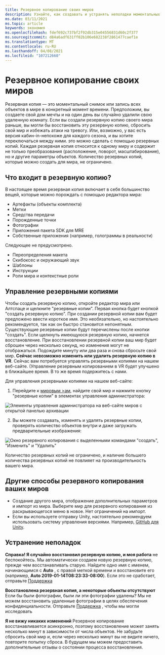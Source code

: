 ```yaml
---
title: Резервное копирование своих миров
description: Узнайте, как создавать и устранять неполадки моментальных снимков резервных копий Алтспацевр миров и управлять ими.
ms.date: 03/11/2021
ms.topic: article
keywords: экономия
ms.openlocfilehash: fdef692c737bf2f92db315e04556831d60c2f377
ms.sourcegitcommit: d84a6adf631ff02b106e682238f2861477caef1e
ms.translationtype: MT
ms.contentlocale: ru-RU
ms.lasthandoff: 04/08/2021
ms.locfileid: "107212660"
---
```

# <a name="backing-up-your-worlds"></a>Резервное копирование своих миров

Резервная копия — это моментальный снимок или запись всех объектов в мире в конкретный момент времени. Предположим, вы создаете свой дом мечты и на один день вы случайно удалили свою удаленную комнату. Если вы создали резервную копию своего мира раньше, вы могли бы восстановить эту резервную копию, сбросить свой мир и избежать атаки на тревогу. Или, возможно, у вас есть версия кабин-in-непохоже для каждого сезона, и вы хотите переключаться между ними. это можно сделать с помощью резервных копий. Каждая резервная копия относится к одному миру и содержит не только преобразования (расположение, поворот, масштабирование), но и другие параметры объектов. Количество резервных копий, которые можно создать для мира, не ограничено.  

## <a name="whats-included-in-a-backup"></a>Что входит в резервную копию?

В настоящее время резервная копия включает в себя большинство вещей, которые можно порождать с помощью редактора мира:
* Артефакты (объекты комплекта)
* Метки
* Средства передачи
* Порожденные точки
* Фотографии
* Приложения пакета SDK для MRE
* Собственные приложения (например, голограммы в реальности)

Следующее не предусмотрено.

* Переопределения макета
* Скибоксес и окружающий звук
* Шаблоны
* Инструкции
* Роли мира и контекстные роли

## <a name="managing-backups"></a>Управление резервными копиями

Чтобы создать резервную копию, откройте редактор мира или Алтспаце и щелкните "резервные копии". Первая кнопка будет кнопкой "создать резервную копию". При создании резервной копии вам будет предложено ввести короткое имя. Это необязательно, но настоятельно рекомендуется, так как он быстро становится непонятным. Существующие резервные копии будут перечислены после кнопки "создать". Если щелкнуть имеющуюся резервную копию, начнется восстановление. При восстановлении резервной копии ваш мир будет сброшен через несколько секунд, но изменения могут не отображаться. Подождите минуту или два раза и снова сбросьте свой мир. **Сейчас невозможно изменить или удалить резервную копию в VR**. Сейчас вам потребуется управлять резервными копиями на нашем веб-сайте. (Управление резервным копированием в VR будет улучшено в ближайшее время. В то же время подержитесь с нами.

Для управления резервными копиями на нашем веб-сайте:

1. Перейдите к [мировым >ам](https://account.altvr.com/users/sign_in), найдите свой мир и нажмите кнопку "резервные копии" в элементах управления администратора:

![Элементы управления администратора на веб-сайте миров с открытой панелью архивации](images/world-backup-img-01.png)

2. Вы можете создавать, изменять и удалять резервные копии, проверять количество объектов внутри и даже загружать предварительные изображения: 

![Окно резервного копирования с выделенными командами "создать", "Изменить" и "Удалить"](images/world-backup-img-02.png)

Количество резервных копий не ограничено, и наличие большего количества резервных копий не повлияет на производительность вашего мира.

## <a name="other-ways-to-back-up-your-worlds"></a>Другие способы резервного копирования ваших миров

* Создание другого мира, отображение дополнительных параметров и импорт из мира. Выберите мир для резервного копирования из раскрывающегося меню в новое. Нет ограничений на импорт.
* Если вы используете отправку Unity, настоятельно рекомендуем использовать систему управления версиями. Например, [GitHub для Unity](https://unity.github.com).

## <a name="troubleshooting"></a>Устранение неполадок

**Справка! Я случайно восстановил резервную копию, и моя работа** не беспокойтесь. Мы автоматически создаем новую резервную копию, прежде чем восстанавливать старую. Найдите одно имя с именем, начинающимся с **Auto** , с правой меткой времени и восстановите его (например, **Auto 2019-01-14T08:23:33-08:00**).  Если это не сработает, отправьте [Поддержка](https://help.altvr.com/hc/requests/new)

**Восстановлена резервная копия, а некоторые объекты отсутствуют** Если бы были фотографии, были ли эти фотографии удалены? Мы не можем восстановить удаленные фотографии в целях обеспечения конфиденциальности. Отправьте [Поддержка](https://help.altvr.com/hc/requests/new) , чтобы мы могли исследовать

**Я не вижу никаких изменений** Резервное копирование восстанавливается асинхронно, поэтому восстановление может занять несколько минут в зависимости от числа объектов. Не забудьте сбросить свой мир и, если через несколько минут вы не видите ничего, повторите попытку сброса. В будущем мы можем предоставить дополнительные отзывы о состоянии процесса восстановления.